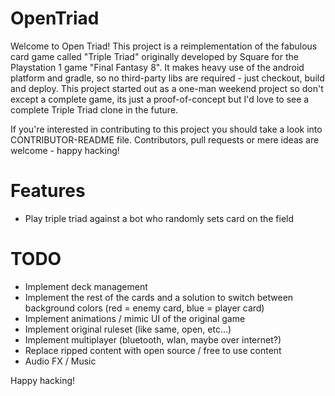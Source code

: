 OpenTriad
=========

Welcome to Open Triad! This project is a reimplementation of the fabulous card game called "Triple Triad" originally developed by Square for the Playstation 1 game "Final Fantasy 8". 
It makes heavy use of the android platform and gradle, so no third-party libs are required - just checkout, build and deploy.
This project started out as a one-man weekend project so don't except a complete game, its just a proof-of-concept but I'd love to see a complete Triple Triad clone in the future.

If you're interested in contributing to this project you should take a look into CONTRIBUTOR-README file.
Contributors, pull requests or mere ideas are welcome - happy hacking!

Features
=========
 - Play triple triad against a bot who randomly sets card on the field

TODO
=========
 - Implement deck management
 - Implement the rest of the cards and a solution to switch between background colors (red = enemy card, blue = player card)
 - Implement animations / mimic UI of the original game
 - Implement original ruleset (like same, open, etc...)
 - Implement multiplayer (bluetooth, wlan, maybe over internet?)
 - Replace ripped content with open source / free to use content
 - Audio FX / Music

Happy hacking!
